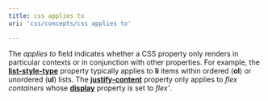 ```yaml
---
title: css applies to
uri: 'css/concepts/css applies to'

---
```

The *applies to* field indicates whether a CSS property only renders in particular contexts or in conjunction with other properties. For example, the [**list-style-type**](/css/properties/list-style-type) property typically applies to **li** items within ordered (**ol**) or unordered (**ul**) lists. The [**justify-content**](/css/properties/justify-content) property only applies to *flex containers* whose [**display**](/css/properties/display) property is set to *flex'*.
